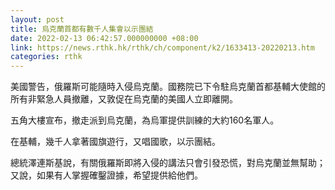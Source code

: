 ```yaml
---
layout: post
title: 烏克蘭首都有數千人集會以示團結
date: 2022-02-13 06:42:57.000000000 +08:00
link: https://news.rthk.hk/rthk/ch/component/k2/1633413-20220213.htm
categories: rthk
---
```


美國警告，俄羅斯可能隨時入侵烏克蘭。國務院已下令駐烏克蘭首都基輔大使館的所有非緊急人員撤離，又敦促在烏克蘭的美國人立即離開。

五角大樓宣布，撤走派到烏克蘭，為烏軍提供訓練的大約160名軍人。

在基輔，幾千人拿著國旗遊行，又唱國歌，以示團結。

總統澤連斯基說，有關俄羅斯即將入侵的講法只會引發恐慌，對烏克蘭並無幫助；又說，如果有人掌握確鑿證據，希望提供給他們。
